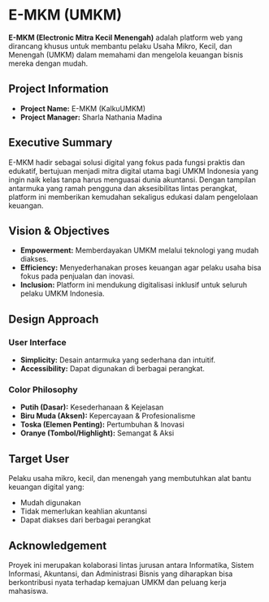 # E-MKM (UMKM)

**E-MKM (Electronic Mitra Kecil Menengah)** adalah platform web yang dirancang khusus untuk membantu pelaku Usaha Mikro, Kecil, dan Menengah (UMKM) dalam memahami dan mengelola keuangan bisnis mereka dengan mudah.

## Project Information

- **Project Name:** E-MKM (KalkuUMKM)
- **Project Manager:** Sharla Nathania Madina

## Executive Summary

E-MKM hadir sebagai solusi digital yang fokus pada fungsi praktis dan edukatif, bertujuan menjadi mitra digital utama bagi UMKM Indonesia yang ingin naik kelas tanpa harus menguasai dunia akuntansi. Dengan tampilan antarmuka yang ramah pengguna dan aksesibilitas lintas perangkat, platform ini memberikan kemudahan sekaligus edukasi dalam pengelolaan keuangan.

## Vision & Objectives

- **Empowerment:** Memberdayakan UMKM melalui teknologi yang mudah diakses.
- **Efficiency:** Menyederhanakan proses keuangan agar pelaku usaha bisa fokus pada penjualan dan inovasi.
- **Inclusion:** Platform ini mendukung digitalisasi inklusif untuk seluruh pelaku UMKM Indonesia.

## Design Approach

### User Interface
- **Simplicity:** Desain antarmuka yang sederhana dan intuitif.
- **Accessibility:** Dapat digunakan di berbagai perangkat.

### Color Philosophy
- **Putih (Dasar):** Kesederhanaan & Kejelasan
- **Biru Muda (Aksen):** Kepercayaan & Profesionalisme
- **Toska (Elemen Penting):** Pertumbuhan & Inovasi
- **Oranye (Tombol/Highlight):** Semangat & Aksi

## Target User

Pelaku usaha mikro, kecil, dan menengah yang membutuhkan alat bantu keuangan digital yang:
- Mudah digunakan
- Tidak memerlukan keahlian akuntansi
- Dapat diakses dari berbagai perangkat

## Acknowledgement

Proyek ini merupakan kolaborasi lintas jurusan antara Informatika, Sistem Informasi, Akuntansi, dan Administrasi Bisnis yang diharapkan bisa berkontribusi nyata terhadap kemajuan UMKM dan peluang kerja mahasiswa.
